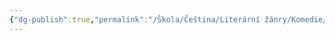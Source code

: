 ```yaml
---
{"dg-publish":true,"permalink":"/Škola/Čeština/Literární žánry/Komedie/","created":"1980-01-01T00:00:00.000+01:00","updated":"2024-03-18T08:54:40.162+01:00"}
---
```


